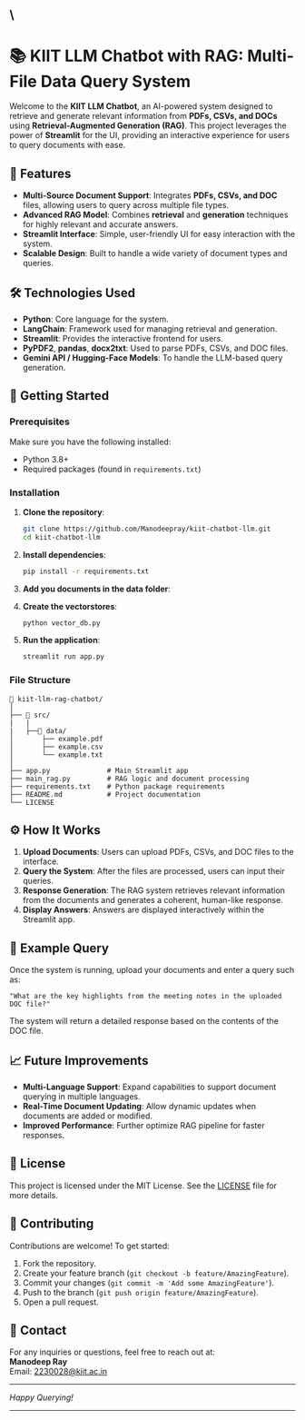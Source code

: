 ## \\

# 📚 KIIT LLM Chatbot with RAG: Multi-File Data Query System

Welcome to the **KIIT LLM Chatbot**, an AI-powered system designed to retrieve and generate relevant information from **PDFs, CSVs, and DOCs** using **Retrieval-Augmented Generation (RAG)**. This project leverages the power of **Streamlit** for the UI, providing an interactive experience for users to query documents with ease.

## 🌟 Features

- **Multi-Source Document Support**: Integrates **PDFs, CSVs, and DOC** files, allowing users to query across multiple file types.
- **Advanced RAG Model**: Combines **retrieval** and **generation** techniques for highly relevant and accurate answers.
- **Streamlit Interface**: Simple, user-friendly UI for easy interaction with the system.
- **Scalable Design**: Built to handle a wide variety of document types and queries.

## 🛠️ Technologies Used

- **Python**: Core language for the system.
- **LangChain**: Framework used for managing retrieval and generation.
- **Streamlit**: Provides the interactive frontend for users.
- **PyPDF2**, **pandas**, **docx2txt**: Used to parse PDFs, CSVs, and DOC files.
- **Gemini API / Hugging-Face Models**: To handle the LLM-based query generation.

## 🚀 Getting Started

### Prerequisites

Make sure you have the following installed:

- Python 3.8+
- Required packages (found in `requirements.txt`)

### Installation

1. **Clone the repository**:

   ```bash
   git clone https://github.com/Manodeepray/kiit-chatbot-llm.git
   cd kiit-chatbot-llm
   ```

2. **Install dependencies**:

   ```bash
   pip install -r requirements.txt
   ```

3. **Add you documents in the data folder**:

4. **Create the vectorstores**:

   ```bash
   python vector_db.py
   ```

5. **Run the application**:

   ```bash
   streamlit run app.py
   ```

### File Structure

```
📂 kiit-llm-rag-chatbot/
│
├── 📁 src/
|   |
|   ├──📁 data/
│       ├── example.pdf
│       ├── example.csv
│       └── example.txt
│
├── app.py              # Main Streamlit app
├── main_rag.py         # RAG logic and document processing
├── requirements.txt    # Python package requirements
├── README.md           # Project documentation
└── LICENSE
```

## ⚙️ How It Works

1. **Upload Documents**: Users can upload PDFs, CSVs, and DOC files to the interface.
2. **Query the System**: After the files are processed, users can input their queries.
3. **Response Generation**: The RAG system retrieves relevant information from the documents and generates a coherent, human-like response.
4. **Display Answers**: Answers are displayed interactively within the Streamlit app.

## 📝 Example Query

Once the system is running, upload your documents and enter a query such as:

```
"What are the key highlights from the meeting notes in the uploaded DOC file?"
```

The system will return a detailed response based on the contents of the DOC file.

## 📈 Future Improvements

- **Multi-Language Support**: Expand capabilities to support document querying in multiple languages.
- **Real-Time Document Updating**: Allow dynamic updates when documents are added or modified.
- **Improved Performance**: Further optimize RAG pipeline for faster responses.

## 📜 License

This project is licensed under the MIT License. See the [LICENSE](./LICENSE) file for more details.

## 🙌 Contributing

Contributions are welcome! To get started:

1. Fork the repository.
2. Create your feature branch (`git checkout -b feature/AmazingFeature`).
3. Commit your changes (`git commit -m 'Add some AmazingFeature'`).
4. Push to the branch (`git push origin feature/AmazingFeature`).
5. Open a pull request.

## 📧 Contact

For any inquiries or questions, feel free to reach out at:  
**Manodeep Ray**  
Email: [2230028@kiit.ac.in](mailto:2230028@kiit.ac.in)

---

_Happy Querying!_

---
